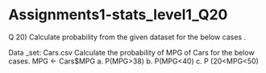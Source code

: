 # Assignments1-stats_level1_Q20
Q 20) Calculate probability from the given dataset for the below cases .


Data _set: Cars.csv
Calculate the probability of MPG  of Cars for the below cases.
       MPG <- Cars$MPG
a.	P(MPG>38) 
b.	P(MPG<40) 
c.	P (20<MPG<50) 
